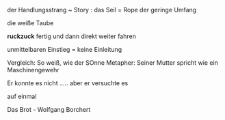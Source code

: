 der Handlungsstrang ~ Story  : das Seil = Rope
der geringe Umfang

die weiße Taube


**ruckzuck** fertig und dann direkt weiter fahren

unmittelbaren Einstieg = keine Einleitung

Vergleich: So weiß, wie der SOnne
Metapher: Seiner Mutter spricht wie ein Maschinengewehr

Er konnte es nicht  ..... aber er versuchte es

auf einmal

Das Brot - Wolfgang Borchert
